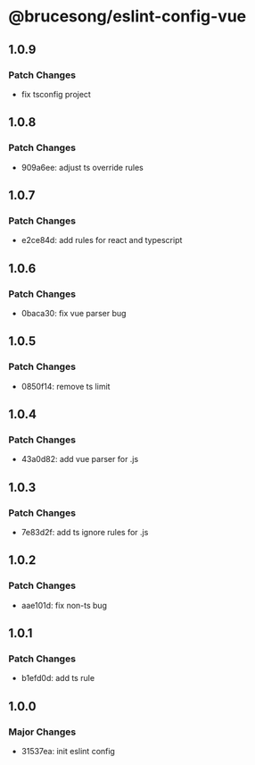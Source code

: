 # @brucesong/eslint-config-vue

## 1.0.9

### Patch Changes

- fix tsconfig project

## 1.0.8

### Patch Changes

- 909a6ee: adjust ts override rules

## 1.0.7

### Patch Changes

- e2ce84d: add rules for react and typescript

## 1.0.6

### Patch Changes

- 0baca30: fix vue parser bug

## 1.0.5

### Patch Changes

- 0850f14: remove ts limit

## 1.0.4

### Patch Changes

- 43a0d82: add vue parser for .js

## 1.0.3

### Patch Changes

- 7e83d2f: add ts ignore rules for .js

## 1.0.2

### Patch Changes

- aae101d: fix non-ts bug

## 1.0.1

### Patch Changes

- b1efd0d: add ts rule

## 1.0.0

### Major Changes

- 31537ea: init eslint config
